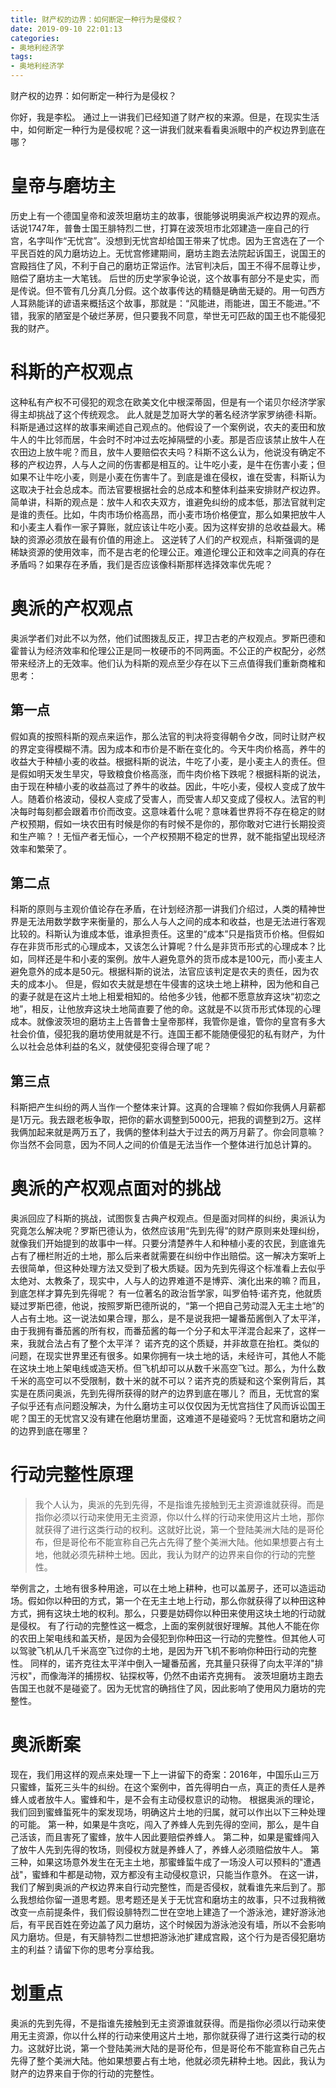 ```yaml
---
title: 财产权的边界：如何断定一种行为是侵权？
date: 2019-09-10 22:01:13
categories:
- 奥地利经济学
tags:
- 奥地利经济学
---
```

财产权的边界：如何断定一种行为是侵权？
<!--more-->
你好，我是李松。
通过上一讲我们已经知道了财产权的来源。但是，在现实生活中，如何断定一种行为是侵权呢？这一讲我们就来看看奥派眼中的产权边界到底在哪？
# 皇帝与磨坊主
历史上有一个德国皇帝和波茨坦磨坊主的故事，很能够说明奥派产权边界的观点。话说1747年，普鲁士国王腓特烈二世，打算在波茨坦市北郊建造一座自己的行宫，名字叫作“无忧宫”。没想到无忧宫却给国王带来了忧虑。因为王宫选在了一个平民百姓的风力磨坊边上。无忧宫修建期间，磨坊主跑去法院起诉国王，说国王的宫殿挡住了风，不利于自己的磨坊正常运作。法官判决后，国王不得不屈尊让步，赔偿了磨坊主一大笔钱。
后世的历史学家争论说，这个故事有部分不是史实，而是传说。但不管有几分真几分假。这个故事传达的精髓是确凿无疑的。用一句西方人耳熟能详的谚语来概括这个故事，那就是：“风能进，雨能进，国王不能进。”不错，我家的陋室是个破烂茅房，但只要我不同意，举世无可匹敌的国王也不能侵犯我的财产。
# 科斯的产权观点
这种私有产权不可侵犯的观念在欧美文化中根深蒂固，但是有一个诺贝尔经济学家得主却挑战了这个传统观念。
此人就是芝加哥大学的著名经济学家罗纳德·科斯。科斯是通过这样的故事来阐述自己观点的。他假设了一个案例说，农夫的麦田和放牛人的牛比邻而居，牛会时不时冲过去吃掉隔壁的小麦。那是否应该禁止放牛人在农田边上放牛呢？而且，放牛人要赔偿农夫吗？科斯不这么认为，他说没有确定不移的产权边界，人与人之间的伤害都是相互的。让牛吃小麦，是牛在伤害小麦；但如果不让牛吃小麦，则是小麦在伤害牛了。到底是谁在侵权，谁在受害，科斯认为这取决于社会总成本。而法官要根据社会的总成本和整体利益来安排财产权边界。
简单讲，科斯的观点是：放牛人和农夫双方，谁避免纠纷的成本低，那法官就判定是谁的责任。比如，牛肉市场价格高昂，而小麦市场价格便宜，那么如果把放牛人和小麦主人看作一家子算账，就应该让牛吃小麦。因为这样安排的总收益最大。稀缺的资源必须放在最有价值的用途上。
这逆转了人们的产权观点，科斯强调的是稀缺资源的使用效率，而不是古老的伦理公正。难道伦理公正和效率之间真的存在矛盾吗？如果存在矛盾，我们是否应该像科斯那样选择效率优先呢？
# 奥派的产权观点
奥派学者们对此不以为然，他们试图拨乱反正，捍卫古老的产权观点。罗斯巴德和霍普认为经济效率和伦理公正是同一枚硬币的不同两面。不公正的产权配分，必然带来经济上的无效率。他们认为科斯的观点至少存在以下三点值得我们重新商榷和思考：
## 第一点
假如真的按照科斯的观点来运作，那么法官的判决将变得朝令夕改，同时让财产权的界定变得模糊不清。因为成本和市价是不断在变化的。今天牛肉价格高，养牛的收益大于种植小麦的收益。根据科斯的说法，牛吃了小麦，是小麦主人的责任。但是假如明天发生旱灾，导致粮食价格高涨，而牛肉价格下跌呢？根据科斯的说法，由于现在种植小麦的收益高过了养牛的收益。因此，牛吃小麦，侵权人变成了放牛人。随着价格波动，侵权人变成了受害人，而受害人却又变成了侵权人。法官的判决每时每刻都会跟着市价而改变。这意味着什么呢？意味着世界将不存在稳定的财产权预期，假如一块农田有时候是你的有时候不是你的，那你敢对它进行长期投资和生产嘛？！无恒产者无恒心，一个产权预期不稳定的世界，就不能指望出现经济效率和繁荣了。
## 第二点
科斯的原则与主观价值论存在矛盾，在计划经济那一讲我们介绍过，人类的精神世界是无法用数学数字来衡量的，那么人与人之间的成本和收益，也是无法进行客观比较的。科斯认为谁成本低，谁承担责任。这里的“成本”只是指货币价格。但假如存在非货币形式的心理成本，又该怎么计算呢？什么是非货币形式的心理成本？比如，同样还是牛和小麦的案例。放牛人避免意外的货币成本是100元，而小麦主人避免意外的成本是50元。根据科斯的说法，法官应该判定是农夫的责任，因为农夫的成本小。
但是，假如农夫就是想在牛侵害的这块土地上耕种，因为他和自己的妻子就是在这片土地上相爱相知的。给他多少钱，他都不愿意放弃这块“初恋之地”，相反，让他放弃这块土地简直要了他的命。这就是不以货币形式体现的心理成本。就像波茨坦的磨坊主上告普鲁士皇帝那样，我管你是谁，管你的皇宫有多大社会价值，侵犯我的磨坊使用就是不行。连国王都不能随便侵犯的私有财产，为什么以社会总体利益的名义，就使侵犯变得合理了呢？
## 第三点
科斯把产生纠纷的两人当作一个整体来计算。这真的合理嘛？假如你我俩人月薪都是1万元。我去跟老板争取，把你的薪水调整到5000元，把我的调整到2万。这样我俩加起来就是两万五了，我俩的整体利益大于过去的两万月薪了。你会同意嘛？你当然不会同意，因为不同人之间的价值是无法当作一个整体进行加总计算的。
# 奥派的产权观点面对的挑战
奥派回应了科斯的挑战，试图恢复古典产权观点。但是面对同样的纠纷，奥派认为究竟怎么解决呢？罗斯巴德认为，依然应该用“先到先得”的财产原则来处理纠纷，就像我们开始提到的故事中一样。只要分清楚养牛人和种植小麦的农民，到底谁先占有了栅栏附近的土地，那么后来者就需要在纠纷中作出赔偿。这一解决方案听上去很简单，但这种处理方法又受到了极大质疑。因为先到先得这个标准看上去似乎太绝对、太教条了，现实中，人与人的边界难道不是博弈、演化出来的嘛？而且，到底怎样才算先到先得呢？
有一位著名的政治哲学家，叫罗伯特·诺齐克，他就质疑过罗斯巴德，他说，按照罗斯巴德所说的，“第一个把自己劳动混入无主土地”的人占有土地。这一说法如果合理，那么，是不是说我把一罐番茄酱倒入了太平洋，由于我拥有番茄酱的所有权，而番茄酱的每一个分子和太平洋混合起来了，这样一来，我就合法占有了整个太平洋？
诺齐克的这个质疑，并非故意在抬杠。类似的问题，在现实世界里还有很多。如果你拥有一块土地的话，未经许可，其他人不能在这块土地上架电线或造天桥。但飞机却可以从数千米高空飞过。那么，为什么数千米的高空可以不受限制，数十米的就不可以？诺齐克的质疑和这个案例背后，其实是在质问奥派，先到先得所获得的财产的边界到底在哪儿？
而且，无忧宫的案子似乎还有点问题没解决，为什么磨坊主可以仅仅因为无忧宫挡住了风而诉讼国王呢？国王的无忧宫又没有建在他磨坊里面，这难道不是碰瓷吗？无忧宫和磨坊之间的边界到底在哪里？
# 行动完整性原理
>我个人认为，奥派的先到先得，不是指谁先接触到无主资源谁就获得。而是指你必须以行动来使用无主资源，你以什么样的行动来使用这片土地，那你就获得了进行这类行动的权利。这就好比说，第一个登陆美洲大陆的是哥伦布，但是哥伦布不能宣称自己先占先得了整个美洲大陆。他如果想要占有土地，他就必须先耕种土地。因此，我认为财产的边界来自你的行动的完整性。

举例言之，土地有很多种用途，可以在土地上耕种，也可以盖房子，还可以造运动场。假如你以种田的方式，第一个在无主土地上行动，那么你就获得了以种田这种方式，拥有这块土地的权利。那么，只要是妨碍你以种田来使用这块土地的行动就是侵权。
有了行动的完整性这一概念，上面的案例就很好理解。其他人不能在你的农田上架电线和盖天桥，是因为会侵犯到你种田这一行动的完整性。但其他人可以驾驶飞机从几千米高空飞过你的土地，是因为开飞机不影响你种田行动的完整性。
同样的，诺齐克往太平洋中倒入一罐番茄酱，充其量只获得了向太平洋的"排污权"，而像海洋的捕捞权、钻探权等，仍然不由诺齐克拥有。
波茨坦磨坊主跑去告国王也就不是碰瓷了。因为无忧宫的确挡住了风，因此影响了使用风力磨坊的完整性。
# 奥派断案
现在，我们用这样的观点来处理一下上一讲留下的奇案：2016年，中国乐山三万只蜜蜂，蜇死三头牛的纠纷。在这个案例中，首先得明白一点，真正的责任人是养蜂人或者放牛人。蜜蜂和牛，是不会有主动侵权意识的动物。
根据奥派的理论，我们回到蜜蜂蜇死牛的案发现场，明确这片土地的归属，就可以作出以下三种处理的可能。
第一种，如果是牛贪吃，闯入了养蜂人先到先得的空间，那么，是牛自己活该，而且害死了蜜蜂，放牛人因此要赔偿养蜂人。
第二种，如果是蜜蜂闯入了放牛人先到先得的牧场，则侵权方就是养蜂人了，养蜂人必须赔偿放牛人。
第三种，如果这场意外发生在无主土地，那蜜蜂蜇牛成了一场没人可以预料的"遭遇战"，蜜蜂和牛都是动物，双方都没有主动侵权意识，只能当作意外。
在这一讲，我们了解到奥派的产权边界来自行动完整性，而是否侵权，就看谁先来后到了。那么我想给你留一道思考题。思考题还是关于无忧宫和磨坊主的故事，只不过我稍微改变一点前提条件，我们假设腓特烈二世在空地上建造了一个游泳池，建好游泳池后，有平民百姓在旁边盖了风力磨坊，这个时候因为游泳池没有墙，所以不会影响风力磨坊。但是，有天腓特烈二世想把游泳池扩建成宫殿，这个行为是否侵犯磨坊主的利益？请留下你的思考分享给我。
# 划重点
奥派的先到先得，不是指谁先接触到无主资源谁就获得。而是指你必须以行动来使用无主资源，你以什么样的行动来使用这片土地，那你就获得了进行这类行动的权力。这就好比说，第一个登陆美洲大陆的是哥伦布，但是哥伦布不能宣称自己先占先得了整个美洲大陆。他如果想要占有土地，他就必须先耕种土地。因此，我认为财产的边界来自于你的行动的完整性。




